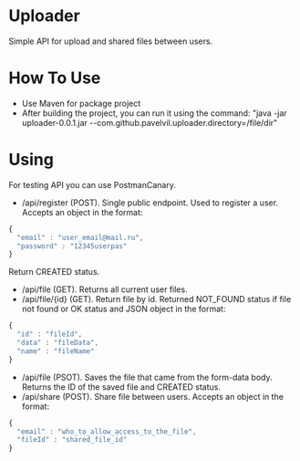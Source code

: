 # Uploader
Simple API for upload and shared files between users.

# How To Use
- Use Maven for package project
- After building the project, you can run it using the command: "java -jar uploader-0.0.1.jar --com.github.pavelvil.uploader.directory=/file/dir"

# Using
For testing API you can use PostmanCanary.
- /api/register (POST). Single public endpoint. Used to register a user. 
Accepts an object in the format:
```javascript
{
  "email" : "user_email@mail.ru",
  "password" : "12345userpas"
}
```
Return CREATED status.
- /api/file (GET). Returns all current user files.
- /api/file/{id} (GET). Return file by id. Returned NOT_FOUND status if file not found or OK status and JSON object in the format:
```javascript
{
  "id" : "fileId",
  "data" : "fileData",
  "name" : "fileName"
}
```
- /api/file (PSOT). Saves the file that came from the form-data body. Returns the ID of the saved file and CREATED status.
- /api/share (POST). Share file between users. Accepts an object in the format:
```javascript
{
  "email" : "who_to_allow_access_to_the_file",
  "fileId" : "shared_file_id"
}
```
